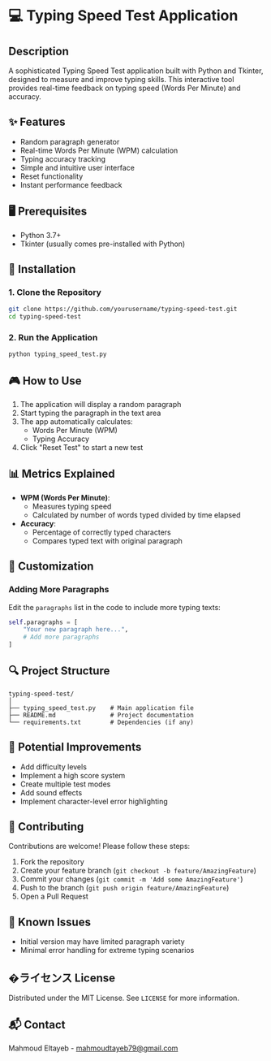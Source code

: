 # 💻 Typing Speed Test Application

## Description
A sophisticated Typing Speed Test application built with Python and Tkinter, designed to measure and improve typing skills. This interactive tool provides real-time feedback on typing speed (Words Per Minute) and accuracy.

## ✨ Features
- Random paragraph generator
- Real-time Words Per Minute (WPM) calculation
- Typing accuracy tracking
- Simple and intuitive user interface
- Reset functionality
- Instant performance feedback

## 🖥️ Prerequisites
- Python 3.7+
- Tkinter (usually comes pre-installed with Python)

## 🔧 Installation

### 1. Clone the Repository
```bash
git clone https://github.com/yourusername/typing-speed-test.git
cd typing-speed-test
```

### 2. Run the Application
```bash
python typing_speed_test.py
```

## 🎮 How to Use
1. The application will display a random paragraph
2. Start typing the paragraph in the text area
3. The app automatically calculates:
   - Words Per Minute (WPM)
   - Typing Accuracy
4. Click "Reset Test" to start a new test

## 📊 Metrics Explained
- **WPM (Words Per Minute)**: 
  - Measures typing speed
  - Calculated by number of words typed divided by time elapsed
- **Accuracy**: 
  - Percentage of correctly typed characters
  - Compares typed text with original paragraph

## 🚀 Customization

### Adding More Paragraphs
Edit the `paragraphs` list in the code to include more typing texts:
```python
self.paragraphs = [
    "Your new paragraph here...",
    # Add more paragraphs
]
```

## 🔍 Project Structure
```
typing-speed-test/
│
├── typing_speed_test.py    # Main application file
├── README.md               # Project documentation
└── requirements.txt        # Dependencies (if any)
```

## 🌟 Potential Improvements
- Add difficulty levels
- Implement a high score system
- Create multiple test modes
- Add sound effects
- Implement character-level error highlighting

## 🤝 Contributing
Contributions are welcome! Please follow these steps:
1. Fork the repository
2. Create your feature branch (`git checkout -b feature/AmazingFeature`)
3. Commit your changes (`git commit -m 'Add some AmazingFeature'`)
4. Push to the branch (`git push origin feature/AmazingFeature`)
5. Open a Pull Request

## 🐛 Known Issues
- Initial version may have limited paragraph variety
- Minimal error handling for extreme typing scenarios

## �ライセンス License
Distributed under the MIT License. See `LICENSE` for more information.

## 📬 Contact
Mahmoud Eltayeb - mahmoudtayeb79@gmail.com

